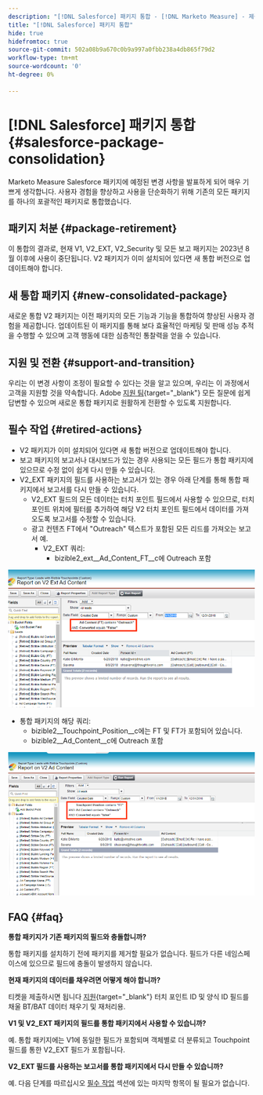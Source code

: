 ```yaml
---
description: "[!DNL Salesforce] 패키지 통합 - [!DNL Marketo Measure] - 제품 설명서"
title: "[!DNL Salesforce] 패키지 통합"
hide: true
hidefromtoc: true
source-git-commit: 502a08b9a670c0b9a997a0fbb238a4db865f79d2
workflow-type: tm+mt
source-wordcount: '0'
ht-degree: 0%

---
```


# [!DNL Salesforce] 패키지 통합 {#salesforce-package-consolidation}

Marketo Measure Salesforce 패키지에 예정된 변경 사항을 발표하게 되어 매우 기쁘게 생각합니다. 사용자 경험을 향상하고 사용을 단순화하기 위해 기존의 모든 패키지를 하나의 포괄적인 패키지로 통합했습니다.

## 패키지 처분 {#package-retirement}

이 통합의 결과로, 현재 V1, V2_EXT, V2_Security 및 모든 보고 패키지는 2023년 8월 이후에 사용이 중단됩니다. V2 패키지가 이미 설치되어 있다면 새 통합 버전으로 업데이트해야 합니다.

## 새 통합 패키지 {#new-consolidated-package}

새로운 통합 V2 패키지는 이전 패키지의 모든 기능과 기능을 통합하여 향상된 사용자 경험을 제공합니다. 업데이트된 이 패키지를 통해 보다 효율적인 마케팅 및 판매 성능 추적을 수행할 수 있으며 고객 행동에 대한 심층적인 통찰력을 얻을 수 있습니다.

## 지원 및 전환 {#support-and-transition}

우리는 이 변경 사항이 조정이 필요할 수 있다는 것을 알고 있으며, 우리는 이 과정에서 고객을 지원할 것을 약속합니다. Adobe [지원 팀](https://nation.marketo.com/t5/support/ct-p/Support){target="_blank"} 모든 질문에 쉽게 답변할 수 있으며 새로운 통합 패키지로 원활하게 전환할 수 있도록 지원합니다.

## 필수 작업 {#retired-actions}

* V2 패키지가 이미 설치되어 있다면 새 통합 버전으로 업데이트해야 합니다.
* 보고 패키지의 보고서나 대시보드가 있는 경우 사용되는 모든 필드가 통합 패키지에 있으므로 수정 없이 쉽게 다시 만들 수 있습니다.
* V2_EXT 패키지의 필드를 사용하는 보고서가 있는 경우 아래 단계를 통해 통합 패키지에서 보고서를 다시 만들 수 있습니다.
   * V2_EXT 필드의 모든 데이터는 터치 포인트 필드에서 사용할 수 있으므로, 터치 포인트 위치에 필터를 추가하여 해당 V2 터치 포인트 필드에서 데이터를 가져오도록 보고서를 수정할 수 있습니다.
   * 광고 컨텐츠 FT에서 &quot;Outreach&quot; 텍스트가 포함된 모든 리드를 가져오는 보고서 예.
      * V2_EXT 쿼리:
         * bizible2_ext__Ad_Content_FT__c에 Outreach 포함

![](assets/salesforce-package-consolidation-1.png)

* 통합 패키지의 해당 쿼리:
   * bizible2__Touchpoint_Position__c에는 FT 및 FT가 포함되어 있습니다.
   * bizible2__Ad_Content__c에 Outreach 포함

![](assets/salesforce-package-consolidation-2.png)

## FAQ {#faq}

**통합 패키지가 기존 패키지의 필드와 충돌합니까?**

통합 패키지를 설치하기 전에 패키지를 제거할 필요가 없습니다. 필드가 다른 네임스페이스에 있으므로 필드에 충돌이 발생하지 않습니다.

**현재 패키지의 데이터를 채우려면 어떻게 해야 합니까?**

티켓을 제출하시면 됩니다 [지원](https://nation.marketo.com/t5/support/ct-p/Support){target="_blank"} 터치 포인트 ID 및 양식 ID 필드를 채울 BT/BAT 데이터 채우기 및 재처리용.

**V1 및 V2_EXT 패키지의 필드를 통합 패키지에서 사용할 수 있습니까?**

예. 통합 패키지에는 V1에 동일한 필드가 포함되며 객체별로 더 분류되고 Touchpoint 필드를 통한 V2_EXT 필드가 포함됩니다.

**V2_EXT 필드를 사용하는 보고서를 통합 패키지에서 다시 만들 수 있습니까?**

예. 다음 단계를 따르십시오 [필수 작업](#retired-actions) 섹션에 있는 마지막 항목이 될 필요가 없습니다.
